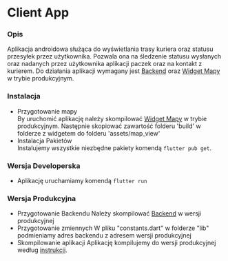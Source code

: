 # Client App

### Opis

Aplikacja androidowa służąca do wyświetlania trasy kuriera oraz statusu przesyłek przez użytkownika. Pozwala ona na śledzenie statusu wysłanych oraz nadanych przez użytkownika aplikacji paczek oraz na kontakt z kurierem. Do działania aplikacji wymagany jest [Backend](https://dev.azure.com/tomaszorpik/Couriers%20Application/_git/Backend) oraz [Widget Mapy](https://dev.azure.com/tomaszorpik/Couriers%20Application/_git/MapView) w trybie produkcyjnym.

### Instalacja

- Przygotowanie mapy <br/>
  By uruchomić aplikację należy skompilować [Widget Mapy](https://dev.azure.com/tomaszorpik/Couriers%20Application/_git/MapView) w trybie produkcyjnym. Następnie skopiować zawartość folderu 'build' w folderze z widgetem do folderu 'assets/map_view'
- Instalacja Pakietów <br/>
   Instalujemy wszystkie niezbędne pakiety komendą `flutter pub get`.

### Wersja Developerska

- Aplikację uruchamiamy komendą `flutter run`

### Wersja Produkcyjna

- Przygotowanie Backendu
  Należy skompilować [Backend](https://dev.azure.com/tomaszorpik/Couriers%20Application/_git/Backend) w wersji produkcyjnej
- Przygotowanie zmiennych
  W pliku "constants.dart" w folderze "lib" podmieniamy adres backendu z adresem wersji produkcyjnej
- Skompilowanie aplikacji
  Aplikację kompilujemy do wersji produkcyjnej według [instrukcji](https://flutter.dev/docs/deployment/android).
